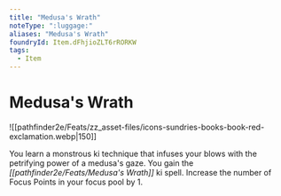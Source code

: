 ```yaml
---
title: "Medusa's Wrath"
noteType: ":luggage:"
aliases: "Medusa's Wrath"
foundryId: Item.dFhjioZLT6rRORKW
tags:
  - Item
---
```


# Medusa's Wrath
![[pathfinder2e/Feats/zz_asset-files/icons-sundries-books-book-red-exclamation.webp|150]]

You learn a monstrous ki technique that infuses your blows with the petrifying power of a medusa's gaze. You gain the _[[pathfinder2e/Feats/Medusa's Wrath]]_ ki spell. Increase the number of Focus Points in your focus pool by 1.
